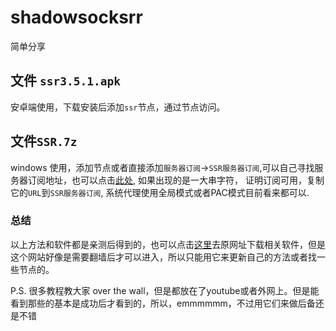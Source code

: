 # shadowsocksrr
简单分享

## 文件 `ssr3.5.1.apk`
安卓端使用，下载安装后添加`ssr`节点，通过节点访问。

## 文件`SSR.7z`
windows 使用，添加节点或者直接添加`服务器订阅`->`SSR服务器订阅`,可以自己寻找服务器订阅地址，也可以点击[此处](https://raw.githubusercontent.com/AmazingDM/sub/master/ssrshare.com), 如果出现的是一大串字符， 证明订阅可用，复制它的`URL`到`SSR服务器订阅`, 系统代理使用全局模式或者PAC模式目前看来都可以. 

### 总结
以上方法和软件都是亲测后得到的，也可以点击[这里](https://www.ssrtool.com/tool/free_ssr)去原网址下载相关软件，但是这个网站好像是需要翻墙后才可以进入，所以只能用它来更新自己的方法或者找一些节点的。

P.S. 很多教程教大家 over the wall，但是都放在了youtube或者外网上。但是能看到那些的基本是成功后才看到的，所以，emmmmmm，不过用它们来做后备还是不错

